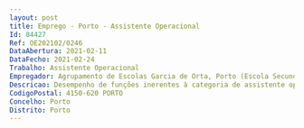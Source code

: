 ```yaml
--- 
layout: post
title: Emprego - Porto - Assistente Operacional
Id: 84427
Ref: OE202102/0246
DataAbertura: 2021-02-11
DataFecho: 2021-02-24
Trabalho: Assistente Operacional
Empregador: Agrupamento de Escolas Garcia de Orta, Porto (Escola Secundária Garcia de Orta, Porto - Sede)
Descricao: Desempenho de funções inerentes à categoria de assistente operacional
CodigoPostal: 4150-620 PORTO
Concelho: Porto
Distrito: Porto
--- 
```

